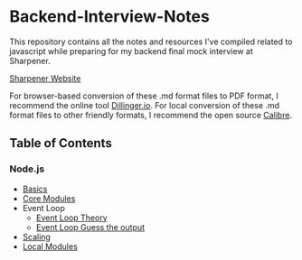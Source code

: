 # Backend-Interview-Notes

This repository contains all the notes and resources I've compiled related to javascript while preparing for my backend final mock interview at Sharpener.

[Sharpener Website](https://www.sharpener.tech/)

For browser-based conversion of these .md format files to PDF format, I recommend the online tool [Dillinger.io](https://dillinger.io/). For local conversion of these .md format files to other friendly formats, I recommend the open source [Calibre](https://calibre-ebook.com/).

## Table of Contents

### Node.js 

- [Basics]()
- [Core Modules]()
- Event Loop
  - [Event Loop Theory]()
  - [Event Loop Guess the output]()
- [Scaling]()
- [Local Modules]() 
